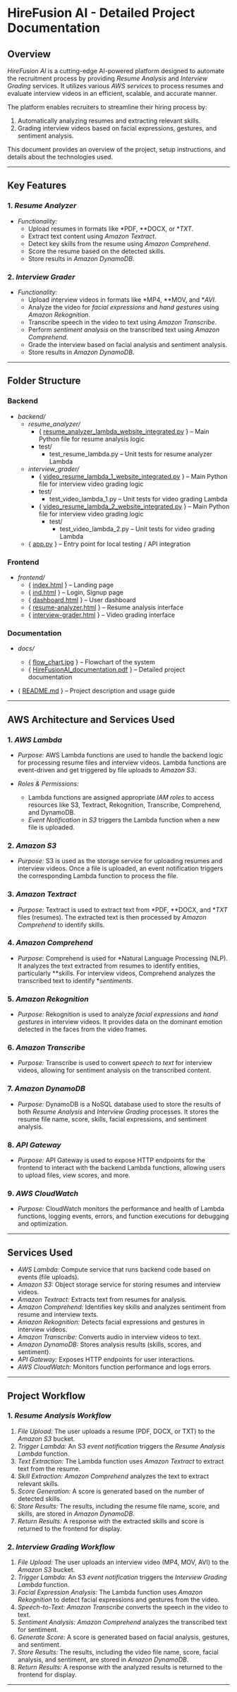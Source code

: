 # HireFusion AI - Detailed Project Documentation

## Overview

*HireFusion AI* is a cutting-edge AI-powered platform designed to automate the recruitment process by providing *Resume Analysis* and *Interview Grading* services. It utilizes various *AWS services* to process resumes and evaluate interview videos in an efficient, scalable, and accurate manner.

The platform enables recruiters to streamline their hiring process by:
1. Automatically analyzing resumes and extracting relevant skills.
2. Grading interview videos based on facial expressions, gestures, and sentiment analysis.

This document provides an overview of the project, setup instructions, and details about the technologies used.

---

## Key Features

### 1. *Resume Analyzer*
- *Functionality:*
  - Upload resumes in formats like *PDF, **DOCX, or **TXT*.
  - Extract text content using *Amazon Textract*.
  - Detect key skills from the resume using *Amazon Comprehend*.
  - Score the resume based on the detected skills.
  - Store results in *Amazon DynamoDB*.

### 2. *Interview Grader*
- *Functionality:*
  - Upload interview videos in formats like *MP4, **MOV, and **AVI*.
  - Analyze the video for *facial expressions* and *hand gestures* using *Amazon Rekognition*.
  - Transcribe speech in the video to text using *Amazon Transcribe*.
  - Perform *sentiment analysis* on the transcribed text using *Amazon Comprehend*.
  - Grade the interview based on facial analysis and sentiment analysis.
  - Store results in *Amazon DynamoDB*.

---
## Folder Structure

### Backend
- *backend/*
  - *resume_analyzer/*
    - { [resume_analyzer_lambda_website_integrated.py](./resume_analyzer_lambda_website_integrated.py) } – Main Python file for resume analysis logic  
    - test/
      - test_resume_lambda.py – Unit tests for resume analyzer Lambda  
  - *interview_grader/*
    - { [video_resume_lambda_1_website_integrated.py](./video_resume_lambda_1_website_integrated.py) } – Main Python file for interview video grading logic  
    - test/
      - test_video_lambda_1.py – Unit tests for video grading Lambda
    - { [video_resume_lambda_2_website_integrated.py](./video_resume_lambda_2_website_integrated.py) } – Main Python file for interview video grading logic  
      - test/
        - test_video_lambda_2.py – Unit tests for video grading Lambda
  - { [app.py](./app.py) } – Entry point for local testing / API integration  

### Frontend
- *frontend/*
  - { [index.html](./index.html) } – Landing page  
  - { [ind.html](./ind.html) } – Login, Signup page 
  - { [dashboard.html](./dashboard.html) } – User dashboard  
  - { [resume-analyzer.html](./resume-analyzer.html) } – Resume analysis interface  
  - { [interview-grader.html](./interview-grader.html) } – Video grading interface

### Documentation
- *docs/*  
  - { [flow_chart.jpg](./flow_chart.jpg) } – Flowchart of the system  
  - { [HireFusionAI_documentation.pdf](./HireFusionAI_documentation.pdf) } – Detailed project documentation  

- { [README.md](./README.md) } – Project description and usage guide

---

## AWS Architecture and Services Used

### 1. *AWS Lambda*
- *Purpose:* AWS Lambda functions are used to handle the backend logic for processing resume files and interview videos. Lambda functions are event-driven and get triggered by file uploads to *Amazon S3*.
  
- *Roles & Permissions:*
  - Lambda functions are assigned appropriate *IAM roles* to access resources like S3, Textract, Rekognition, Transcribe, Comprehend, and DynamoDB.
  - *Event Notification* in *S3* triggers the Lambda function when a new file is uploaded.

### 2. *Amazon S3*
- *Purpose:* S3 is used as the storage service for uploading resumes and interview videos. Once a file is uploaded, an event notification triggers the corresponding Lambda function to process the file.

### 3. *Amazon Textract*
- *Purpose:* Textract is used to extract text from *PDF, **DOCX, and **TXT* files (resumes). The extracted text is then processed by *Amazon Comprehend* to identify skills.

### 4. *Amazon Comprehend*
- *Purpose:* Comprehend is used for *Natural Language Processing (NLP). It analyzes the text extracted from resumes to identify entities, particularly **skills. For interview videos, Comprehend analyzes the transcribed text to identify **sentiments*.

### 5. *Amazon Rekognition*
- *Purpose:* Rekognition is used to analyze *facial expressions* and *hand gestures* in interview videos. It provides data on the dominant emotion detected in the faces from the video frames.

### 6. *Amazon Transcribe*
- *Purpose:* Transcribe is used to convert *speech to text* for interview videos, allowing for sentiment analysis on the transcribed content.

### 7. *Amazon DynamoDB*
- *Purpose:* DynamoDB is a NoSQL database used to store the results of both *Resume Analysis* and *Interview Grading* processes. It stores the resume file name, score, skills, facial expressions, and sentiment analysis.

### 8. *API Gateway*
- *Purpose:* API Gateway is used to expose HTTP endpoints for the frontend to interact with the backend Lambda functions, allowing users to upload files, view scores, and more.

### 9. *AWS CloudWatch*
- *Purpose:* CloudWatch monitors the performance and health of Lambda functions, logging events, errors, and function executions for debugging and optimization.

---

## Services Used

- *AWS Lambda:* Compute service that runs backend code based on events (file uploads).
- *Amazon S3:* Object storage service for storing resumes and interview videos.
- *Amazon Textract:* Extracts text from resumes for analysis.
- *Amazon Comprehend:* Identifies key skills and analyzes sentiment from resume and interview texts.
- *Amazon Rekognition:* Detects facial expressions and gestures in interview videos.
- *Amazon Transcribe:* Converts audio in interview videos to text.
- *Amazon DynamoDB:* Stores analysis results (skills, scores, and sentiment).
- *API Gateway:* Exposes HTTP endpoints for user interactions.
- *AWS CloudWatch:* Monitors function performance and logs errors.

---

## Project Workflow

### 1. *Resume Analysis Workflow*
1. *File Upload:* The user uploads a resume (PDF, DOCX, or TXT) to the *Amazon S3* bucket.
2. *Trigger Lambda:* An S3 *event notification* triggers the *Resume Analysis Lambda* function.
3. *Text Extraction:* The Lambda function uses *Amazon Textract* to extract text from the resume.
4. *Skill Extraction:* *Amazon Comprehend* analyzes the text to extract relevant skills.
5. *Score Generation:* A score is generated based on the number of detected skills.
6. *Store Results:* The results, including the resume file name, score, and skills, are stored in *Amazon DynamoDB*.
7. *Return Results:* A response with the extracted skills and score is returned to the frontend for display.

### 2. *Interview Grading Workflow*
1. *File Upload:* The user uploads an interview video (MP4, MOV, AVI) to the *Amazon S3* bucket.
2. *Trigger Lambda:* An S3 *event notification* triggers the *Interview Grading Lambda* function.
3. *Facial Expression Analysis:* The Lambda function uses *Amazon Rekognition* to detect facial expressions and gestures from the video.
4. *Speech-to-Text:* *Amazon Transcribe* converts the speech in the video to text.
5. *Sentiment Analysis:* *Amazon Comprehend* analyzes the transcribed text for sentiment.
6. *Generate Score:* A score is generated based on facial analysis, gestures, and sentiment.
7. *Store Results:* The results, including the video file name, score, facial analysis, and sentiment, are stored in *Amazon DynamoDB*.
8. *Return Results:* A response with the analyzed results is returned to the frontend for display.

---
